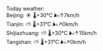 Today weather:  
Beijing: ☀️ 🌡️+30°C 🌬️↑7km/h  
Tianjin: ⛅️  🌡️+31°C 🌬️↗0km/h  
Shijiazhuang: ⛅️  🌡️+30°C 🌬️↑15km/h  
Tangshan: ⛅️  🌡️+31°C 🌬️↗0km/h  

